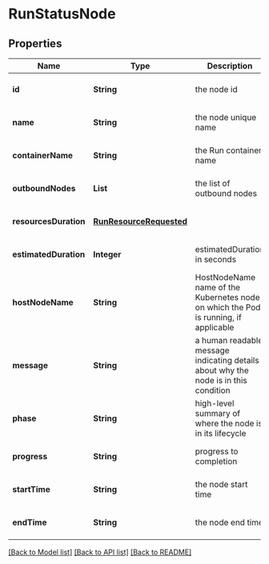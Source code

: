 # RunStatusNode
## Properties

| Name | Type | Description | Notes |
|------------ | ------------- | ------------- | -------------|
| **id** | **String** | the node id | [optional] [default to null] |
| **name** | **String** | the node unique name | [optional] [default to null] |
| **containerName** | **String** | the Run container name | [optional] [default to null] |
| **outboundNodes** | **List** | the list of outbound nodes | [optional] [default to null] |
| **resourcesDuration** | [**RunResourceRequested**](RunResourceRequested.md) |  | [optional] [default to null] |
| **estimatedDuration** | **Integer** | estimatedDuration in seconds | [optional] [default to null] |
| **hostNodeName** | **String** | HostNodeName name of the Kubernetes node on which the Pod is running, if applicable | [optional] [default to null] |
| **message** | **String** | a human readable message indicating details about why the node is in this condition | [optional] [default to null] |
| **phase** | **String** | high-level summary of where the node is in its lifecycle | [optional] [default to null] |
| **progress** | **String** | progress to completion | [optional] [default to null] |
| **startTime** | **String** | the node start time | [optional] [default to null] |
| **endTime** | **String** | the node end time | [optional] [default to null] |

[[Back to Model list]](../README.md#documentation-for-models) [[Back to API list]](../README.md#documentation-for-api-endpoints) [[Back to README]](../README.md)

